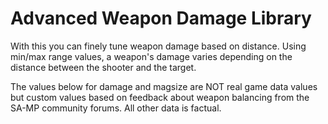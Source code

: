 # Advanced Weapon Damage Library
With this you can finely tune weapon damage based on distance.
Using min/max range values, a weapon's damage varies depending on the distance between the shooter and the target.

The values below for damage and magsize are NOT real game data values but custom values based on feedback about weapon balancing from the SA-MP community forums. All other data is factual.
